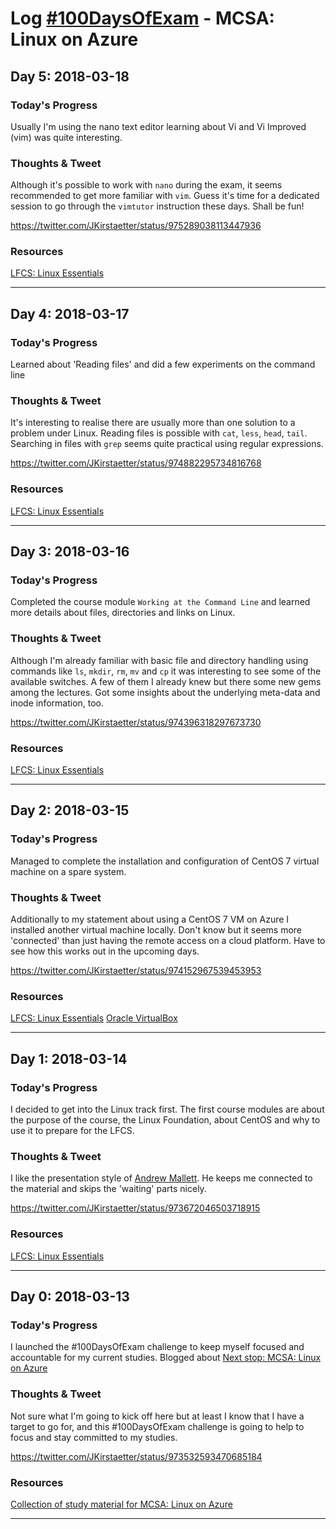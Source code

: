 # Log [#100DaysOfExam](https://www.100daysofexam.com/) - MCSA: Linux on Azure

## Day 5: 2018-03-18
### Today's Progress
Usually I'm using the nano text editor learning about Vi and Vi Improved (vim) was quite interesting.

### Thoughts & Tweet
Although it's possible to work with `nano` during the exam, it seems recommended to get more familiar with `vim`. Guess it's time for a dedicated session to go through the `vimtutor` instruction these days. Shall be fun!

https://twitter.com/JKirstaetter/status/975289038113447936

### Resources
[LFCS: Linux Essentials](https://app.pluralsight.com/library/courses/lfcs-red-hat-7-essentials)

---- 
## Day 4: 2018-03-17
### Today's Progress
Learned about 'Reading files' and did a few experiments on the command line

### Thoughts & Tweet
It's interesting to realise there are usually more than one solution to a problem under Linux. Reading files is possible with `cat`, `less`, `head`, `tail`. Searching in files with `grep` seems quite practical using regular expressions.

https://twitter.com/JKirstaetter/status/974882295734816768

### Resources
[LFCS: Linux Essentials](https://app.pluralsight.com/library/courses/lfcs-red-hat-7-essentials)

---- 
## Day 3: 2018-03-16
### Today's Progress
Completed the course module `Working at the Command Line` and learned more details about files, directories and links on Linux.

### Thoughts & Tweet
Although I'm already familiar with basic file and directory handling using commands like `ls`, `mkdir`, `rm`, `mv` and `cp` it was interesting to see some of the available switches. A few of them I already knew but there some new gems among the lectures.
Got some insights about the underlying meta-data and inode information, too.

https://twitter.com/JKirstaetter/status/974396318297673730

### Resources
[LFCS: Linux Essentials](https://app.pluralsight.com/library/courses/lfcs-red-hat-7-essentials)

---- 
## Day 2: 2018-03-15
### Today's Progress
Managed to complete the installation and configuration of CentOS 7 virtual machine on a spare system. 

### Thoughts & Tweet
Additionally to my statement about using a CentOS 7 VM on Azure I installed another virtual machine locally. Don't know but it seems more 'connected' than just having the remote access on a cloud platform. Have to see how this works out in the upcoming days.

https://twitter.com/JKirstaetter/status/974152967539453953

### Resources
[LFCS: Linux Essentials](https://app.pluralsight.com/library/courses/lfcs-red-hat-7-essentials)
[Oracle VirtualBox](https://www.virtualbox.org/)

---- 
## Day 1: 2018-03-14
### Today's Progress
I decided to get into the Linux track first. The first course modules are about the purpose of the course, the Linux Foundation, about CentOS and why to use it to prepare for the LFCS.

### Thoughts & Tweet
I like the presentation style of [Andrew Mallett](https://twitter.com/theurbanpenguin). He keeps me connected to the material and skips the 'waiting' parts nicely.

https://twitter.com/JKirstaetter/status/973672046503718915

### Resources
[LFCS: Linux Essentials](https://app.pluralsight.com/library/courses/lfcs-red-hat-7-essentials)

---- 
## Day 0: 2018-03-13
### Today's Progress
I launched the #100DaysOfExam challenge to keep myself focused and accountable for my current studies. Blogged about [Next stop: MCSA: Linux on Azure](https://jochen.kirstaetter.name/mcsa-linux-on-azure/)

### Thoughts & Tweet
Not sure what I'm going to kick off here but at least I know that I have a target to go for, and this #100DaysOfExam challenge is going to help to focus and stay committed to my studies.

https://twitter.com/JKirstaetter/status/973532593470685184

### Resources
[Collection of study material for MCSA: Linux on Azure](../resources/Microsoft/mcsa-linux-on-azure.md)

---- 
